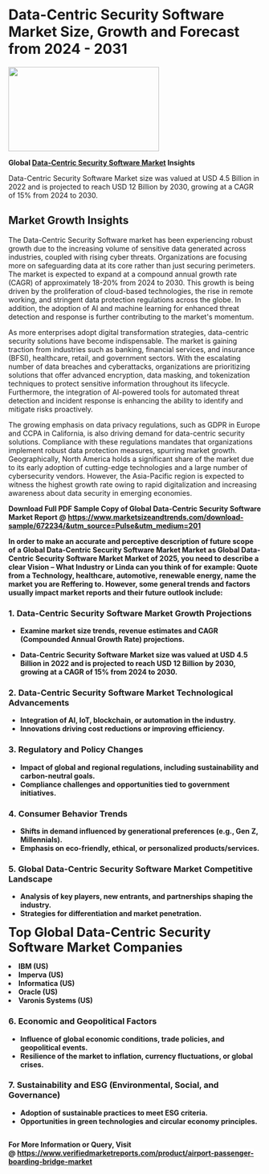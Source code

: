 <H1>Data-Centric Security Software Market Size, Growth and Forecast from 2024 - 2031</H1><img class="aligncenter size-medium wp-image-584254" src="https://thirdeyenews.in/wp-content/uploads/2024/09/Global-Market-Research-300x168.jpeg" alt="" width="300" height="168" /><p><strong>Global&nbsp;<a href="https://www.marketsizeandtrends.com/download-sample/672234/&amp;utm_source=Pulse&amp;utm_medium=201">Data-Centric Security Software Market</a> Insights</strong></p><p>Data-Centric Security Software Market size was valued at USD 4.5 Billion in 2022 and is projected to reach USD 12 Billion by 2030, growing at a CAGR of 15% from 2024 to 2030.</p><p><h2>Market Growth Insights</h2> <p>The Data-Centric Security Software market has been experiencing robust growth due to the increasing volume of sensitive data generated across industries, coupled with rising cyber threats. Organizations are focusing more on safeguarding data at its core rather than just securing perimeters. The market is expected to expand at a compound annual growth rate (CAGR) of approximately 18-20% from 2024 to 2030. This growth is being driven by the proliferation of cloud-based technologies, the rise in remote working, and stringent data protection regulations across the globe. In addition, the adoption of AI and machine learning for enhanced threat detection and response is further contributing to the market's momentum.</p> <p><strong></strong></p> <p>As more enterprises adopt digital transformation strategies, data-centric security solutions have become indispensable. The market is gaining traction from industries such as banking, financial services, and insurance (BFSI), healthcare, retail, and government sectors. With the escalating number of data breaches and cyberattacks, organizations are prioritizing solutions that offer advanced encryption, data masking, and tokenization techniques to protect sensitive information throughout its lifecycle. Furthermore, the integration of AI-powered tools for automated threat detection and incident response is enhancing the ability to identify and mitigate risks proactively.</p> <p>The growing emphasis on data privacy regulations, such as GDPR in Europe and CCPA in California, is also driving demand for data-centric security solutions. Compliance with these regulations mandates that organizations implement robust data protection measures, spurring market growth. Geographically, North America holds a significant share of the market due to its early adoption of cutting-edge technologies and a large number of cybersecurity vendors. However, the Asia-Pacific region is expected to witness the highest growth rate owing to rapid digitalization and increasing awareness about data security in emerging economies.</p> <p><strong></p><p><span class=""><strong>Download Full PDF Sample Copy of Global Data-Centric Security Software Market Report</strong> @ <a href="https://www.marketsizeandtrends.com/download-sample/672234/&amp;utm_source=Pulse&amp;utm_medium=201" target="_blank">https://www.marketsizeandtrends.com/download-sample/672234/&amp;utm_source=Pulse&amp;utm_medium=201</a></span></p><p>In order to make an accurate and perceptive description of future scope of a Global&nbsp;Data-Centric Security Software Market Market as Global&nbsp;Data-Centric Security Software Market Market of 2025, you need to describe a clear Vision &ndash; What Industry or Linda can you think of for example: Quote from a Technology, healthcare, automotive, renewable energy, name the market you are Reffering to. However, some general trends and factors usually impact market reports and their future outlook include:</p><h3>1.&nbsp;<strong>Data-Centric Security Software Market Growth Projections</strong></h3><ul><li>Examine market size trends, revenue estimates and CAGR (Compounded Annual Growth Rate) projections.</li><li><p>Data-Centric Security Software Market size was valued at USD 4.5 Billion in 2022 and is projected to reach USD 12 Billion by 2030, growing at a CAGR of 15% from 2024 to 2030.</p></li></ul><h3>2.&nbsp;<strong>Data-Centric Security Software Market Technological Advancements</strong></h3><ul><li>Integration of AI, IoT, blockchain, or automation in the industry.</li><li>Innovations driving cost reductions or improving efficiency.</li></ul><h3>3.&nbsp;<strong>Regulatory and Policy Changes</strong></h3><ul><li>Impact of global and regional regulations, including sustainability and carbon-neutral goals.</li><li>Compliance challenges and opportunities tied to government initiatives.</li></ul><h3>4.&nbsp;<strong>Consumer Behavior Trends</strong></h3><ul><li>Shifts in demand influenced by generational preferences (e.g., Gen Z, Millennials).</li><li>Emphasis on eco-friendly, ethical, or personalized products/services.</li></ul><h3>5.&nbsp;<strong>Global Data-Centric Security Software Market Competitive Landscape</strong></h3><ul><li>Analysis of key players, new entrants, and partnerships shaping the industry.</li><li>Strategies for differentiation and market penetration.</li></ul><p data-pm-slice="1 1 []"><span style="color: inherit; font-family: inherit; font-size: 25px;">Top Global Data-Centric Security Software Market Companies</span></p><div class="" data-test-id=""><p><li>IBM (US)</li><li> Imperva (US)</li><li> Informatica (US)</li><li> Oracle (US)</li><li> Varonis Systems (US)</li></p></div><h3>6.&nbsp;<strong>Economic and Geopolitical Factors</strong></h3><ul><li>Influence of global economic conditions, trade policies, and geopolitical events.</li><li>Resilience of the market to inflation, currency fluctuations, or global crises.</li></ul><h3>7.&nbsp;<strong>Sustainability and ESG (Environmental, Social, and Governance)</strong></h3><ul><li>Adoption of sustainable practices to meet ESG criteria.</li><li>Opportunities in green technologies and circular economy principles.</li></ul><h2><strong style="font-size: 14px;">For More Information or Query, Visit @&nbsp;</strong><a style="background-color: #ffffff; font-size: 14px;" href="https://www.marketsizeandtrends.com/report/data-centric-security-software-market/" target="_blank">https://www.verifiedmarketreports.com/product/airport-passenger-boarding-bridge-market</a></h2>
